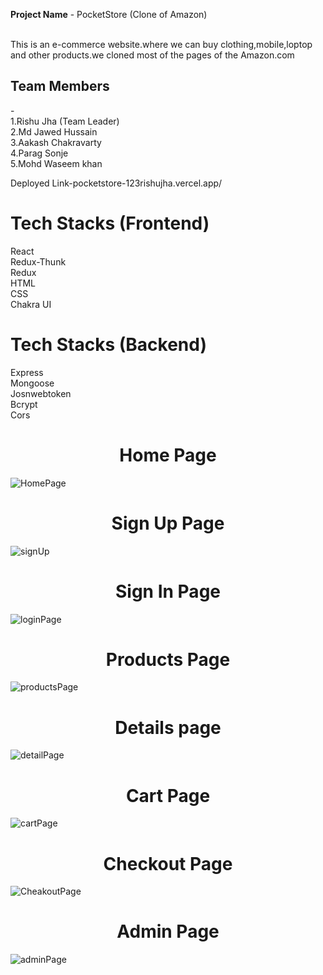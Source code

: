 <b>Project Name</b> - PocketStore (Clone of Amazon)<br><br>

This  is an e-commerce website.where we can buy clothing,mobile,loptop and other products.we cloned most of the pages of the Amazon.com


<h2>Team Members</h2>-<br>
1.Rishu Jha (Team Leader)<br>
2.Md Jawed Hussain<br>
3.Aakash Chakravarty<br>
4.Parag Sonje<br>
5.Mohd Waseem khan<br>

Deployed Link-pocketstore-123rishujha.vercel.app/

<h1>Tech Stacks (Frontend)</h1>
React<br>
Redux-Thunk<br>
Redux<br>
HTML<br>
CSS<br>
Chakra UI<br>

<h1>Tech Stacks (Backend)</h1>
Express<br>
Mongoose<br>
Josnwebtoken<br>
Bcrypt<br>
Cors<br>



<h1 align ="center">Home Page</h1>

![HomePage](https://user-images.githubusercontent.com/107981893/231015267-eec7a44f-ce8b-4f0f-868e-87ef94ebd9f3.png)

<h1 align="center">Sign Up Page</h1>

![signUp](https://user-images.githubusercontent.com/107981893/231015334-149d16c9-f57d-42b6-aad8-316bf1d1b90c.png)

<h1 align="center">Sign In Page</h1>

![loginPage](https://user-images.githubusercontent.com/107981893/231017122-17c30174-bd2f-4b51-8931-3c185685550a.png)

<h1 align ="center">Products Page</h1>

![productsPage](https://user-images.githubusercontent.com/107981893/231017197-20ff35c1-0691-4cab-852d-3ef013d47f55.png)

<h1 align ="center">Details page</h1>

![detailPage](https://user-images.githubusercontent.com/107981893/231017285-7bdcad23-d534-4f16-a332-2e82a7f22468.png)

<h1 align ="center">Cart Page</h1>

![cartPage](https://user-images.githubusercontent.com/107981893/231017311-89bf5224-934b-4b37-81b3-8f552a4a4347.png)

<h1 align ="center">Checkout Page</h1>

![CheakoutPage](https://user-images.githubusercontent.com/107981893/231017344-937676b5-b9c5-4f41-a4a8-48e43ff8b7c4.png)

<h1 align ="center">Admin Page</h1>

![adminPage](https://user-images.githubusercontent.com/107981893/231017353-9f0eeb8b-8497-45c6-a4a5-960064fcc297.png)


